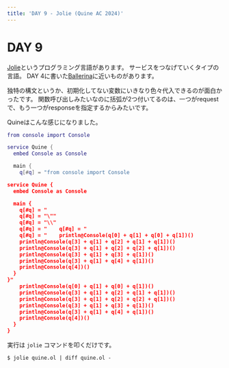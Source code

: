 ```yaml
---
title: 'DAY 9 - Jolie (Quine AC 2024)'
---
```


# DAY 9

[Jolie](https://www.jolie-lang.org)というプログラミング言語があります。
サービスをつなげていくタイプの言語。
DAY 4に書いた[Ballerina](https://ballerina.io)に近いものがあります。

独特の構文というか、初期化してない変数にいきなり色々代入できるのが面白かったです。
関数呼び出しみたいなのに括弧が2つ付いてるのは、一つがrequestで、もう一つがresponseを指定するからみたいです。

Quineはこんな感じになりました。

```lua
from console import Console

service Quine {
  embed Console as Console

  main {
    q[#q] = "from console import Console

service Quine {
  embed Console as Console

  main {
    q[#q] = "
    q[#q] = "\""
    q[#q] = "\\"
    q[#q] = "    q[#q] = "
    q[#q] = "    println@Console(q[0] + q[1] + q[0] + q[1])()
    println@Console(q[3] + q[1] + q[2] + q[1] + q[1])()
    println@Console(q[3] + q[1] + q[2] + q[2] + q[1])()
    println@Console(q[3] + q[1] + q[3] + q[1])()
    println@Console(q[3] + q[1] + q[4] + q[1])()
    println@Console(q[4])()
  }
}"
    println@Console(q[0] + q[1] + q[0] + q[1])()
    println@Console(q[3] + q[1] + q[2] + q[1] + q[1])()
    println@Console(q[3] + q[1] + q[2] + q[2] + q[1])()
    println@Console(q[3] + q[1] + q[3] + q[1])()
    println@Console(q[3] + q[1] + q[4] + q[1])()
    println@Console(q[4])()
  }
}
```

実行は `jolie` コマンドを叩くだけです。

```console
$ jolie quine.ol | diff quine.ol -
```
